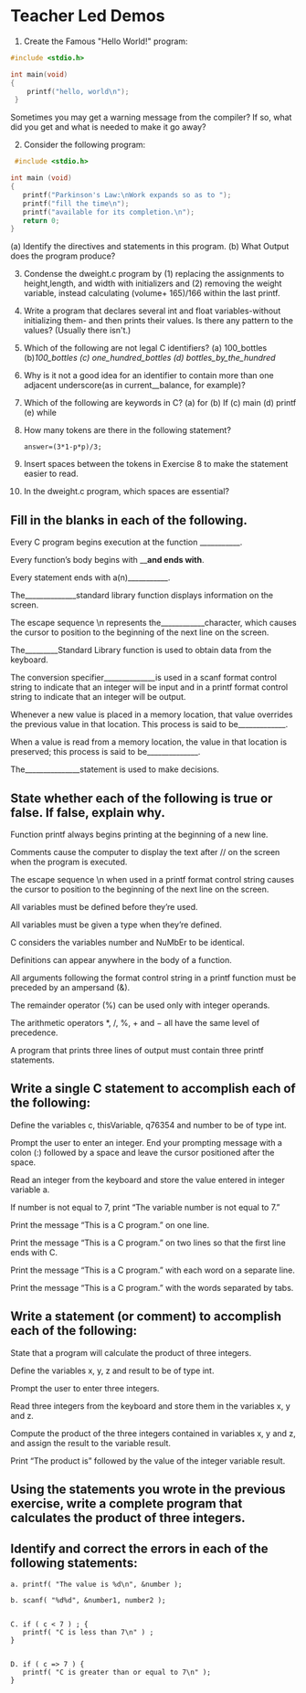 # Teacher Led Demos

1. Create the Famous "Hello World!" program:
```C
#include <stdio.h>

int main(void)
{
	printf("hello, world\n");
 }
```
Sometimes you may get a warning message from the compiler? If so, what did you get and what is needed to make it go away?

2.  Consider the following program:
 ```C
  #include <stdio.h>

int main (void)
{
	printf("Parkinson's Law:\nWork expands so as to ");
	printf("fill the time\n");
	printf("available for its completion.\n");
	return 0;
}
 ```

(a) Identify the directives and statements in this program.
(b) What Output does the program produce?

3. Condense the dweight.c program by (1) replacing the assignments to height,length, and width with 
  initializers and (2) removing the weight variable, instead calculating (volume+ 165)/166 within the last printf.
  
4. Write a program that declares several int and float variables-without initializing them- and then prints their values. Is there any pattern to the values? (Usually there isn't.)

5.  Which of the following are not legal C identifiers?
  (a) 100_bottles
  (b)_100_bottles
  (c) one_hundred_bottles
  (d) bottles_by_the_hundred_
  
 6. Why is it not a good idea for an identifier to contain more than one adjacent underscore(as in current__balance, for example)?
 7. Which of the following are keywords in C?
    (a) for
    (b) If
    (c) main
    (d) printf
    (e) while
 8. How many tokens are there in the following statement?
    ```
    answer=(3*1-p*p)/3;
    ```
9. Insert spaces between the tokens in Exercise 8 to make the statement easier to read.
10. In the dweight.c program, which spaces are essential?

## Fill in the blanks in each of the following.

Every C program begins execution at the function ___________.

Every function’s body begins with ____________and ends with__________.

Every statement ends with a(n)___________.

The______________standard library function displays information on the screen.

The escape sequence \n represents the____________character, which causes the cursor to position to the beginning of the next line on the screen.

The_________Standard Library function is used to obtain data from the keyboard.

The conversion specifier______________is used in a scanf format control string to indicate that an integer will be input and in a printf format control string to indicate that an integer will be output.

Whenever a new value is placed in a memory location, that value overrides the previous value in that location. This process is said to be_____________.

When a value is read from a memory location, the value in that location is preserved; this process is said to be______________.

The_______________statement is used to make decisions.
 
 ## State whether each of the following is true or false. If false, explain why.

Function printf always begins printing at the beginning of a new line.

Comments cause the computer to display the text after // on the screen when the program is executed.

The escape sequence \n when used in a printf format control string causes the cursor to position to the beginning of the next line on the screen.

All variables must be defined before they’re used.

All variables must be given a type when they’re defined.

C considers the variables number and NuMbEr to be identical.

Definitions can appear anywhere in the body of a function.

All arguments following the format control string in a printf function must be preceded by an ampersand (&).

The remainder operator (%) can be used only with integer operands.

The arithmetic operators *, /, %, + and − all have the same level of precedence.

A program that prints three lines of output must contain three printf statements.

## Write a single C statement to accomplish each of the following:

Define the variables c, thisVariable, q76354 and number to be of type int.

Prompt the user to enter an integer. End your prompting message with a colon (:) followed by a space and leave the cursor positioned after the space.

Read an integer from the keyboard and store the value entered in integer variable a.

If number is not equal to 7, print “The variable number is not equal to 7.”

Print the message “This is a C program.” on one line.

Print the message “This is a C program.” on two lines so that the first line ends with C.

Print the message “This is a C program.” with each word on a separate line.

Print the message “This is a C program.” with the words separated by tabs.

## Write a statement (or comment) to accomplish each of the following:

State that a program will calculate the product of three integers.

Define the variables x, y, z and result to be of type int.

Prompt the user to enter three integers.

Read three integers from the keyboard and store them in the variables x, y and z.

Compute the product of the three integers contained in variables x, y and z, and assign the result to the variable result.

Print “The product is” followed by the value of the integer variable result.

## Using the statements you wrote in the previous exercise, write a complete program that calculates the product of three integers.

## Identify and correct the errors in each of the following statements:
```
a. printf( "The value is %d\n", &number );

b. scanf( "%d%d", &number1, number2 );


C. if ( c < 7 ) ; {
   printf( "C is less than 7\n" ) ;
}


D. if ( c => 7 ) {
   printf( "C is greater than or equal to 7\n" );
}
```

